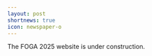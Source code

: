 ```yaml
---
layout: post
shortnews: true
icon: newspaper-o
---
```


The FOGA 2025 website is under construction.